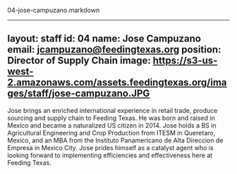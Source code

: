 04-jose-campuzano.markdown

---
layout: staff
id: 04
name: Jose Campuzano
email: jcampuzano@feedingtexas.org
position: Director of Supply Chain
image: https://s3-us-west-2.amazonaws.com/assets.feedingtexas.org/images/staff/jose-campuzano.JPG 
---
Jose brings an enriched international experience in retail trade, produce sourcing and supply chain to Feeding Texas. He was born and raised in Mexico and became a naturalized US citizen in 2014. Jose holds a BS in Agricultural Engineering and Crop Production from ITESM in Queretaro, Mexico, and an MBA from the Instituto Panamericano de Alta Direccion de Empresa in Mexico City. Jose prides himself as a catalyst agent who is looking forward to implementing efficiencies and effectiveness here at Feeding Texas.
